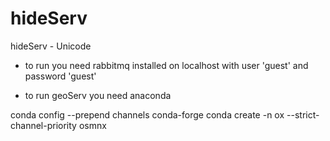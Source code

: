 # hideServ

hideServ - Unicode

- to run you need rabbitmq installed on localhost with user 'guest' and password 'guest'

- to run geoServ you need anaconda 

conda config --prepend channels conda-forge
conda create -n ox --strict-channel-priority osmnx


